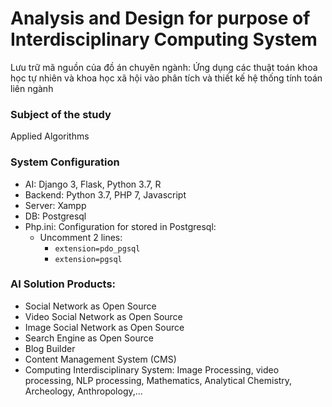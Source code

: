 # Analysis and Design for purpose of Interdisciplinary Computing System
Lưu trữ mã nguồn của đồ án chuyên ngành: Ứng dụng các thuật toán khoa học tự nhiên và khoa học xã hội vào phân tích và thiết kế hệ thống tính toán liên ngành
### Subject of the study
Applied Algorithms
### System Configuration 
- AI: Django 3, Flask, Python 3.7, R
- Backend: Python 3.7, PHP 7, Javascript
- Server: Xampp
- DB: Postgresql
- Php.ini: Configuration for stored in Postgresql: 
    + Uncomment 2 lines:
      + `extension=pdo_pgsql`
      + `extension=pgsql`
### AI Solution Products:
+ Social Network as Open Source
+ Video Social Network as Open Source
+ Image Social Network as Open Source
+ Search Engine as Open Source
+ Blog Builder
+ Content Management System (CMS)
+ Computing Interdisciplinary System: Image Processing, video processing, NLP processing, Mathematics, Analytical Chemistry, Archeology, Anthropology,...

